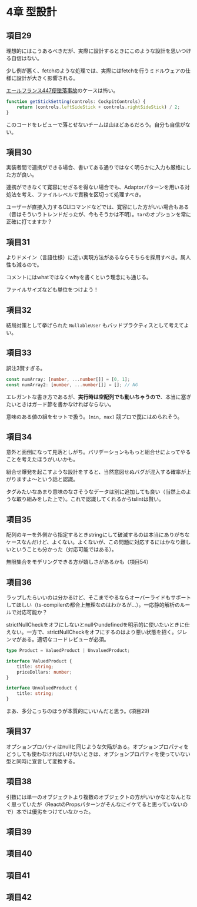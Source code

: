 # 4章 型設計

## 項目29

理想的にはこうあるべきだが、実際に設計するときにこのような設計を思いつける自信はない。

少し例が悪く、fetchのような処理では、実際にはfetchを行うミドルウェアの仕様に設計が大きく影響される。

[エールフランス447便墜落事故](https://ja.wikipedia.org/wiki/%E3%82%A8%E3%83%BC%E3%83%AB%E3%83%95%E3%83%A9%E3%83%B3%E3%82%B9447%E4%BE%BF%E5%A2%9C%E8%90%BD%E4%BA%8B%E6%95%85)のケースは怖い。

```TypeScript
function getStickSetting(controls: CockpitControls) {
    return (controls.leftSideStick + controls.rightSideStick) / 2;
}
```

このコードをレビューで落とせないチームは山ほどあるだろう。自分も自信がない。

## 項目30

実装者間で連携ができる場合、書いてある通りではなく明らかに入力も厳格にした方が良い。

連携ができなくて寛容にせざるを得ない場合でも、Adaptorパターンを用いる対処法を考え、ファイルレベルで責務を区切って処理すべき。

ユーザーが直接入力するCLIコマンドなどでは、寛容にした方がいい場合もある（昔はそういうトレンドだったが、今もそうかは不明）。`tar`のオプションを常に正確に打てますか？

## 項目31

よりドメイン（言語仕様）に近い実現方法があるならそちらを採用すべき。属人性も減るので。

コメントにはwhatではなくwhyを書くという理念にも通じる。

ファイルサイズなども単位をつけよう！

## 項目32

結局対策として挙げられた `NullableUser` もバッドプラクティスとして考えてよい。

## 項目33

訳注3賢すぎる。

```TypeScript
const numArray: [number, ...number[]] = [0, 1];
const numArray2: [number, ...number[]] = []; // NG
```

エレガントな書き方であるが、**実行時は空配列でも動いちゃうので**、本当に塞ぎたいときはガード節を書かなければならない。

意味のある値の組をセットで扱う。`[min, max]` 競プロで罠にはめられそう。

## 項目34

意外と面倒になって見落としがち。バリデーションももっと組合せによってやることを考えたほうがいいかも。

組合せ爆発を起こすような設計をすると、当然意図せぬバグが混入する確率が上がりますよ～という話と認識。

タグみたいなあまり意味のなさそうなデータは別に追加しても良い（当然上のような取り組みをした上で）。これで認識してくれるからtslintは賢い。

## 項目35

配列のキーを外側から指定するときstringにして破滅するのは本当にありがちなケースなんだけど、よくない。よくないが、この問題に対応するにはかなり難しいということも分かった（対応可能ではある）。

無限集合をモデリングできる方が嬉しさがあるかも（項目54）

## 項目36

ラップしたらいいのは分かるけど、そこまでやるならオーバーライドもサポートしてほしい（ts-compilerの都合上無理なのはわかるが…）。一応静的解析のルールで対応可能か？

strictNullCheckをオフにしないとnullやundefinedを明示的に使いたいときに仕えない。一方で、strictNullCheckをオフにするのはより悪い状態を招く。ジレンマがある。適切なコードレビューが必須。

```typescript
type Product = ValuedProduct | UnvaluedProduct;

interface ValuedProduct {
    title: string;
    priceDollars: number;
}

interface UnvaluedProduct {
    title: string;
}
```

まあ、多分こっちのほうが本質的にいいんだと思う。(項目29)

## 項目37

オプションプロパティはnullと同じような欠陥がある。オプションプロパティをどうしても使わなければいけないときは、オプションプロパティを使っていない型と同時に宣言して変換する。

## 項目38

引数には単一のオブジェクトより複数のオブジェクトの方がいいかなとなんとなく思っていたが（ReactのPropsパターンがそんなにイケてると思っていないので）本では優劣をつけていなかった。

## 項目39

## 項目40

## 項目41

## 項目42
